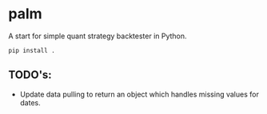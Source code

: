 # palm

A start for  simple quant strategy backtester in Python. 

`
pip install .
`

## TODO's:
- Update data pulling to return an object which handles missing values for dates.
